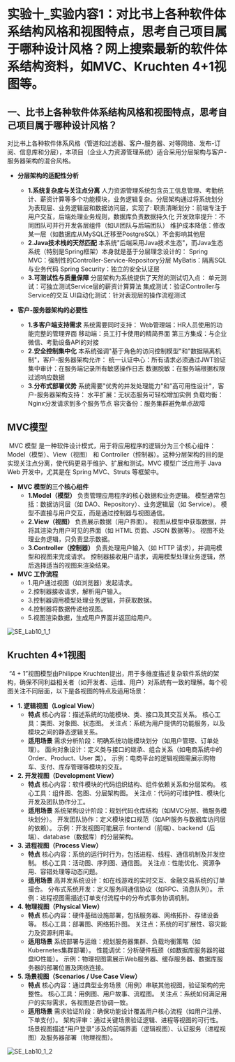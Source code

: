 # 实验十_实验内容1：对比书上各种软件体系结构风格和视图特点，思考自己项目属于哪种设计风格？网上搜索最新的软件体系结构资料，如MVC、Kruchten 4+1视图等。

## 一、比书上各种软件体系结构风格和视图特点，思考自己项目属于哪种设计风格？

​	对比书上各种软件体系风格（管道和过滤器、客户-服务器、对等网络、发布-订阅、信息库和分层），本项目（企业人力资源管理系统）适合采用分层架构与客户-服务器架构的混合风格。

- **分层架构的适配性分析**
	- **1.系统复杂度与关注点分离**
			人力资源管理系统包含员工信息管理、考勤统计、薪资计算等多个功能模块，业务逻辑复杂。分层架构通过将系统划分为表现层、业务逻辑层和数据访问层，实现了:
			职责清晰划分：前端专注于用户交互，后端处理业务规则，数据库负责数据持久化
			开发效率提升：不同团队可并行开发各层组件（如UI团队与后端团队）
			维护成本降低：修改某一层（如数据库从MySQL迁移至PostgreSQL）不会影响其他层
	- **2.Java技术栈的天然匹配**
		本系统"后端采用Java技术生态"，而Java生态系统（特别是Spring框架）本身就是基于分层理念设计的：
			Spring MVC：强制性的Controller-Service-Repository分层
			MyBatis：隔离SQL与业务代码
			Spring Security：独立的安全认证层
	- **3.可测试性与质量保障**
		分层架构为系统提供了天然的测试切入点：
			单元测试：可独立测试Service层的薪资计算算法
			集成测试：验证Controller与Service的交互
			UI自动化测试：针对表现层的操作流程测试

- **客户-服务器架构的必要性**
	- **1.多客户端支持需求**
		系统需要同时支持：
			Web管理端：HR人员使用的功能完整的管理界面
			移动端：员工打卡使用的精简界面
			第三方集成：与企业微信、考勤设备API的对接
	- **2.安全控制集中化**
		本系统强调"基于角色的访问控制模型"和"数据隔离机制"，客户-服务器架构允许：
			统一认证中心：所有请求必须通过JWT验证
			集中审计：在服务端记录所有敏感操作日志
			数据脱敏：在服务端根据权限过滤响应数据
	- **3.分布式部署优势**
		系统需要"优秀的并发处理能力"和"高可用性设计"，客户-服务器架构支持：
			水平扩展：无状态服务可轻松增加实例
			负载均衡：Nginx分发请求到多个服务节点
			容灾备份：服务集群避免单点故障

## MVC模型
​	MVC 模型 是一种软件设计模式，用于将应用程序的逻辑分为三个核心组件：Model（模型）、View（视图） 和 Controller（控制器）。这种分层架构的目的是实现关注点分离，使代码更易于维护、扩展和测试。MVC 模型广泛应用于 Java Web 开发中，尤其是在 Spring MVC、Struts 等框架中。
- **MVC 模型的三个核心组件**
	- **1.Model（模型）**
		负责管理应用程序的核心数据和业务逻辑。
		模型通常包括：数据访问层（如 DAO、Repository）、业务逻辑层（如 Service）。
		模型不直接与用户交互，而是通过控制器与视图通信。
	- **2.View（视图）**
		负责展示数据（用户界面）。
		视图从模型中获取数据，并将其渲染为用户可见的界面（如 HTML 页面、JSON 数据等）。
		视图不处理业务逻辑，只负责显示数据。
	- **3.Controller（控制器）**
		负责处理用户输入（如 HTTP 请求），并调用模型和视图来完成请求。
		控制器接收用户请求，调用模型处理业务逻辑，然后选择适当的视图来渲染结果。
- **MVC 工作流程** 
	- 1.用户通过视图（如浏览器）发起请求。
	- 2.控制器接收请求，解析用户输入。
	- 3.控制器调用模型处理业务逻辑，并获取数据。
	- 4.控制器将数据传递给视图。
	- 5.视图渲染数据，生成用户界面并返回给用户。

![SE_Lab10_1_1](./img/SE_Lab10_1_1)

## Kruchten 4+1视图
​	“4 + 1”视图模型由Philippe Kruchten提出，用于多维度描述复杂软件系统的架构，确保不同利益相关者（如开发者、运维、用户）对系统有一致的理解。每个视图关注不同层面，以下是各视图的特点及适用场景：
- **1. 逻辑视图（Logical View）**
	- **特点**
		核心内容：描述系统的功能模块、类、接口及其交互关系。
		核心工具：类图、对象图、状态图。
		关注点：系统为用户提供的功能服务，以及模块之间的静态逻辑关系。
	- **适用场景**
		需求分析阶段：明确系统功能模块划分（如用户管理、订单处理）。
		面向对象设计：定义类与接口的继承、组合关系（如电商系统中的 Order、Product、User 类）。
		示例：电商平台的逻辑视图需展示购物车、支付、库存管理等模块的交互。
- **2. 开发视图（Development View）**
	- **特点**
		核心内容：软件模块的代码组织结构、组件依赖关系和分层架构。
		核心工具：组件图、包图、分层架构图。
		关注点：代码的可维护性、模块化开发及团队协作分工。
	- **适用场景**
		系统架构设计阶段：规划代码仓库结构（如MVC分层、微服务模块划分）。
		开发团队协作：定义模块接口规范（如API服务与数据库访问层的依赖）。
		示例：开发视图可能展示 frontend（前端）、backend（后端）、database（数据库）的分层架构。
- **3. 进程视图（Process View）**
	- **特点**
		核心内容：系统的运行时行为，包括进程、线程、通信机制及并发控制。
		核心工具：活动图、序列图、通信图。
		关注点：性能优化、资源争用、容错处理等动态问题。
	- **适用场景**
		高并发系统设计：如在线游戏的实时交互、金融交易系统的订单撮合。
		分布式系统开发：定义服务间通信协议（如RPC、消息队列）。
		示例：进程视图需描述订单支付流程中的分布式事务协调机制。
- **4. 物理视图（Physical View）**
	- **特点**
		核心内容：硬件基础设施部署，包括服务器、网络拓扑、存储设备等。
		核心工具：部署图、网络拓扑图。
		关注点：系统的可扩展性、容灾能力及资源利用率。
	- **适用场景**
		系统部署与运维：规划服务器集群、负载均衡策略（如Kubernetes集群部署）。
		性能调优：分析硬件瓶颈（如数据库服务器的磁盘IO性能）。
		示例：物理视图需展示Web服务器、缓存服务器、数据库服务器的部署位置及网络连接。
- **5. 场景视图（Scenarios / Use Case View）**
	- **特点**
		核心内容：通过典型业务场景（用例）串联其他视图，验证架构的完整性。
		核心工具：用例图、用户故事、流程图。
		关注点：系统如何满足用户的实际需求，各视图是否协调一致。
	- **适用场景**
		需求验证阶段：确保功能设计覆盖用户核心流程（如用户注册、下单支付）。
		架构评审：通过关键场景验证逻辑、进程等视图的可行性。
		场景视图描述“用户登录”涉及的前端界面（逻辑视图）、认证服务（进程视图）及服务器部署（物理视图）。

![SE_Lab10_1_2](./img/SE_Lab10_1_2)